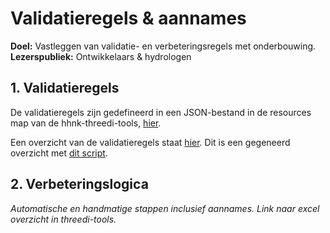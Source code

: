 # Validatieregels & aannames
**Doel:** Vastleggen van validatie- en verbeteringsregels met onderbouwing.  
**Lezerspubliek:** Ontwikkelaars & hydrologen

## 1. Validatieregels
De validatieregels zijn gedefineerd in een JSON-bestand in de resources map van de hhnk-threedi-tools, [hier](https://github.com/threedi/hhnk-threedi-tools/blob/main/hhnk_threedi_tools/resources/schematisation_builder/validationrules.json).

Een overzicht van de validatieregels staat [hier](https://github.com/threedi/hhnk-threedi-tools/blob/main/hhnk_threedi_tools/resources/schematisation_builder/hhnk_validationrules.csv). Dit is een gegeneerd overzicht met [dit script](https://github.com/threedi/hhnk-threedi-tools/blob/main/hhnk_threedi_tools/core/schematisation_builder/utils/export_validation_rules_overview.py).

## 2. Verbeteringslogica
_Automatische en handmatige stappen inclusief aannames._
_Link naar excel overzicht in threedi-tools._

